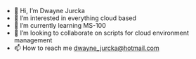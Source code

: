 - 👋 Hi, I’m Dwayne Jurcka
- 👀 I’m interested in everything cloud based
- 🌱 I’m currently learning MS-100
- 💞️ I’m looking to collaborate on scripts for cloud environment management   
- 📫 How to reach me dwayne_jurcka@hotmail.com

<!---
Marshmllw/Marshmllw is a ✨ special ✨ repository because its `README.md` (this file) appears on your GitHub profile.
You can click the Preview link to take a look at your changes.
--->
